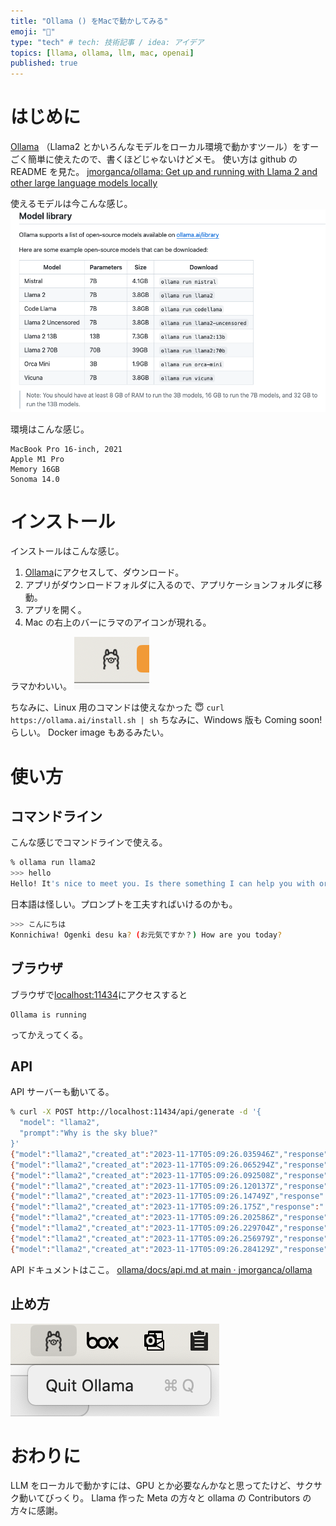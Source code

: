 ```yaml
---
title: "Ollama () をMacで動かしてみる"
emoji: "🦙"
type: "tech" # tech: 技術記事 / idea: アイデア
topics: [llama, ollama, llm, mac, openai]
published: true
---
```


# はじめに

[Ollama](https://ollama.ai/) （Llama2 とかいろんなモデルをローカル環境で動かすツール）をすーごく簡単に使えたので、書くほどじゃないけどメモ。
使い方は github の README を見た。
[jmorganca/ollama: Get up and running with Llama 2 and other large language models locally](https://github.com/jmorganca/ollama/tree/main)

使えるモデルは今こんな感じ。
![](/images/2023-11-17-17-30-54.png)

環境はこんな感じ。

```
MacBook Pro 16-inch, 2021
Apple M1 Pro
Memory 16GB
Sonoma 14.0
```

# インストール

インストールはこんな感じ。

1. [Ollama](https://ollama.ai/)にアクセスして、ダウンロード。
2. アプリがダウンロードフォルダに入るので、アプリケーションフォルダに移動。
3. アプリを開く。
4. Mac の右上のバーにラマのアイコンが現れる。

ラマかわいい。
![](/images/2023-11-17-13-57-35.png)

ちなみに、Linux 用のコマンドは使えなかった 😇
`curl https://ollama.ai/install.sh | sh`
ちなみに、Windows 版も Coming soon!らしい。
Docker image もあるみたい。

# 使い方

## コマンドライン

こんな感じでコマンドラインで使える。

```bash
% ollama run llama2
>>> hello
Hello! It's nice to meet you. Is there something I can help you with or would you like to chat?

```

日本語は怪しい。プロンプトを工夫すればいけるのかも。

```bash
>>> こんにちは
Konnichiwa! Ogenki desu ka? (お元気ですか？) How are you today?
```

## ブラウザ

ブラウザで[localhost:11434](http://localhost:11434/)にアクセスすると

```
Ollama is running
```

ってかえってくる。

## API

API サーバーも動いてる。

```bash
% curl -X POST http://localhost:11434/api/generate -d '{
  "model": "llama2",
  "prompt":"Why is the sky blue?"
}'
{"model":"llama2","created_at":"2023-11-17T05:09:26.035946Z","response":"\n","done":false}
{"model":"llama2","created_at":"2023-11-17T05:09:26.065294Z","response":"The","done":false}
{"model":"llama2","created_at":"2023-11-17T05:09:26.092508Z","response":" sky","done":false}
{"model":"llama2","created_at":"2023-11-17T05:09:26.120137Z","response":" appears","done":false}
{"model":"llama2","created_at":"2023-11-17T05:09:26.14749Z","response":" blue","done":false}
{"model":"llama2","created_at":"2023-11-17T05:09:26.175Z","response":" because","done":false}
{"model":"llama2","created_at":"2023-11-17T05:09:26.202586Z","response":" of","done":false}
{"model":"llama2","created_at":"2023-11-17T05:09:26.229704Z","response":" a","done":false}
{"model":"llama2","created_at":"2023-11-17T05:09:26.256979Z","response":" phenomen","done":false}
{"model":"llama2","created_at":"2023-11-17T05:09:26.284129Z","response":"on","done":false}
```

API ドキュメントはここ。
[ollama/docs/api.md at main · jmorganca/ollama](https://github.com/jmorganca/ollama/blob/main/docs/api.md)

## 止め方

![](/images/2023-11-17-14-55-19.png)

# おわりに

LLM をローカルで動かすには、GPU とか必要なんかなと思ってたけど、サクサク動いてびっくり。
Llama 作った Meta の方々と ollama の Contributors の方々に感謝。
